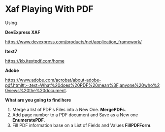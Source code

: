 # Xaf Playing With PDF

Using 

<b>DevExpress XAF</b>  

https://www.devexpress.com/products/net/application_framework/

<b>Itext7</b>

https://kb.itextpdf.com/home

<b>Adobe</b>

https://www.adobe.com/acrobat/about-adobe-pdf.html#:~:text=What%20does%20PDF%20mean%3F,anyone%20who%20views%20the%20document.

<b>What are you going to find here</b>

1. Merge a list of PDF's Files into a New One. <b>MergePDFs</b>.
2. Add page number to a PDF document and Save as a New one <b>EnumeratePDF</b>.
3. Fill PDF information base on a List of Fields and Values <b>FillPDFForm</b>.


